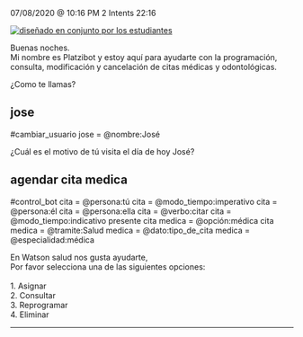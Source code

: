 

07/08/2020 @
10:16
PM
2
Intents
22:16
 
<a href="https://imgur.com/fMUI13D"><img src="https://i.imgur.com/fMUI13Dt.jpg" title="diseñado en conjunto por los estudiantes" /></a>
 
<div class="msgj">Buenas noches.</div>
 
<div class="msgj">Mi nombre es Platzibot y estoy aquí para ayudarte con la programación, consulta, modificación y cancelación de citas médicas y odontológicas.</div>
 
¿Como te llamas?
## jose
#cambiar_usuario
jose = @nombre:José
 
 
¿Cuál es el motivo de tú visita el día de hoy José?
## agendar cita medica
#control_bot
cita = @persona:tú
cita = @modo_tiempo:imperativo
cita = @persona:él
cita = @persona:ella
cita = @verbo:citar
cita = @modo_tiempo:indicativo presente
cita medica = @opción:médica
cita medica = @tramite:Salud
medica = @dato:tipo_de_cita
medica = @especialidad:médica
 
En Watson salud nos gusta ayudarte,</br> Por favor selecciona una de las siguientes opciones: </br></br> 1. Asignar</br> 2. Consultar</br> 3. Reprogramar</br> 4. Eliminar</br>


---
